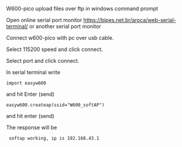 W600-pico upload files over ftp in windows command prompt

Open online serial port monitor https://bipes.net.br/aroca/web-serial-terminal/ or another serial port monitor

Connect w600-pico with pc over usb cable.

Select 115200 speed and click connect.

Select port and click connect.

In serial terminal write 

    import easyw600

and hit Enter (send)

    easyw600.createap(ssid="W600_softAP")
    
and hit enter (send)

The response will be 

     softap working, ip is 192.168.43.1
